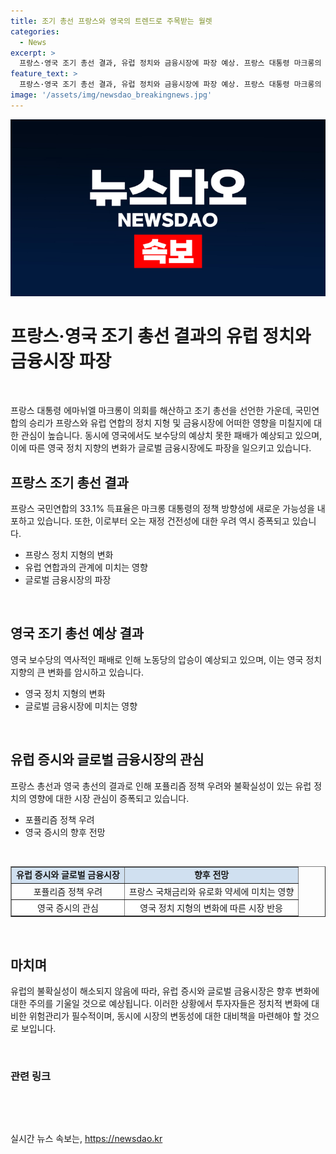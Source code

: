 ```yaml
---
title: 조기 총선 프랑스와 영국의 트렌드로 주목받는 월렛
categories:
  - News
excerpt: >
  프랑스·영국 조기 총선 결과, 유럽 정치와 금융시장에 파장 예상. 프랑스 대통령 마크롱의 의회 해산과 영국 보수당의 예상 참패, 유럽 증시 변화에 주목. 국민연합의 프랑스 총선 승리는 정책 방향 변화 가능성과 금융시장 우려 초래. 영국 노동당의 예상 승리도 정책 변화와 글로벌 금융시장 영향 예상. 프랑스 총선 결과에 따른 포퓰리즘 우려와 영국 증시에 관심 쏟아지는 가운데, 유럽 불확실성 해소될 때까지 금융시장 주시.
feature_text: >
  프랑스·영국 조기 총선 결과, 유럽 정치와 금융시장에 파장 예상. 프랑스 대통령 마크롱의 의회 해산과 영국 보수당의 예상 참패, 유럽 증시 변화에 주목. 국민연합의 프랑스 총선 승리는 정책 방향 변화 가능성과 금융시장 우려 초래. 영국 노동당의 예상 승리도 정책 변화와 글로벌 금융시장 영향 예상. 프랑스 총선 결과에 따른 포퓰리즘 우려와 영국 증시에 관심 쏟아지는 가운데, 유럽 불확실성 해소될 때까지 금융시장 주시.
image: '/assets/img/newsdao_breakingnews.jpg'
---
```


<p><img src="/assets/img/newsdao_breakingnews.jpg" alt="ranknews 속보" /></p>

<h1 data-ke-size="size30"><b>프랑스·영국 조기 총선 결과의 유럽 정치와 금융시장 파장</b></h1>

<p data-ke-size="size16">&nbsp;</p>

<p>프랑스 대통령 에마뉘엘 마크롱이 의회를 해산하고 조기 총선을 선언한 가운데, 국민연합의 승리가 프랑스와 유럽 연합의 정치 지형 및 금융시장에 어떠한 영향을 미칠지에 대한 관심이 높습니다. 동시에 영국에서도 보수당의 예상치 못한 패배가 예상되고 있으며, 이에 따른 영국 정치 지향의 변화가 글로벌 금융시장에도 파장을 일으키고 있습니다.</p>

<h2 data-ke-size="size26">프랑스 조기 총선 결과</h2>

<p data-ke-size="size16">프랑스 국민연합의 33.1% 득표율은 마크롱 대통령의 정책 방향성에 새로운 가능성을 내포하고 있습니다. 또한, 이로부터 오는 재정 건전성에 대한 우려 역시 증폭되고 있습니다.</p>

<ul>
<li>프랑스 정치 지형의 변화</li>
<li>유럽 연합과의 관계에 미치는 영향</li>
<li>글로벌 금융시장의 파장</li>
</ul>

<p data-ke-size="size16">&nbsp;</p>

<h2 data-ke-size="size26">영국 조기 총선 예상 결과</h2>

<p data-ke-size="size16">영국 보수당의 역사적인 패배로 인해 노동당의 압승이 예상되고 있으며, 이는 영국 정치 지향의 큰 변화를 암시하고 있습니다.</p>

<ul>
<li>영국 정치 지형의 변화</li>
<li>글로벌 금융시장에 미치는 영향</li>
</ul>

<p data-ke-size="size16">&nbsp;</p>

<h2 data-ke-size="size26">유럽 증시와 글로벌 금융시장의 관심</h2>

<p data-ke-size="size16">프랑스 총선과 영국 총선의 결과로 인해 포퓰리즘 정책 우려와 불확실성이 있는 유럽 정치의 영향에 대한 시장 관심이 증폭되고 있습니다.</p>

<ul>
<li>포퓰리즘 정책 우려</li>
<li>영국 증시의 향후 전망</li>
</ul>

<p data-ke-size="size16">&nbsp;</p>

<table border="1" cellpadding="0" cellspacing="0" width="703">
<tbody>
<tr>
<td style="background-color: #d0e0f0; text-align: center; height: 17px;"><b>유럽 증시와 글로벌 금융시장</b></td>
<td style="background-color: #d0e0f0; text-align: center; height: 17px;"><b>향후 전망</b></td>
</tr>
<tr>
<td style="text-align: center; height: 17px;">포퓰리즘 정책 우려</td>
<td style="text-align: center; height: 17px;">프랑스 국채금리와 유로화 약세에 미치는 영향</td>
</tr>
<tr>
<td style="background-color: #ffffff; text-align: center; height: 17px;">영국 증시의 관심</td>
<td style="background-color: #ffffff; text-align: center; height: 17px;">영국 정치 지형의 변화에 따른 시장 반응</td>
</tr>
</tbody>
</table>

<p data-ke-size="size16">&nbsp;</p>

<h2 data-ke-size="size26">마치며</h2>

<p data-ke-size="size16">유럽의 불확실성이 해소되지 않음에 따라, 유럽 증시와 글로벌 금융시장은 향후 변화에 대한 주의를 기울일 것으로 예상됩니다. 이러한 상황에서 투자자들은 정치적 변화에 대비한 위험관리가 필수적이며, 동시에 시장의 변동성에 대한 대비책을 마련해야 할 것으로 보입니다.</p>

<p data-ke-size="size16">&nbsp;</p>

<h3 data-ke-size="size24"><b>관련 링크</b></h3>

<p data-ke-size="size16">&nbsp;</p>

<p data-ke-size="size16">&nbsp;</p>
실시간 뉴스 속보는, <a href="https://newsdao.kr" rel="dofollow">https://newsdao.kr</a>


